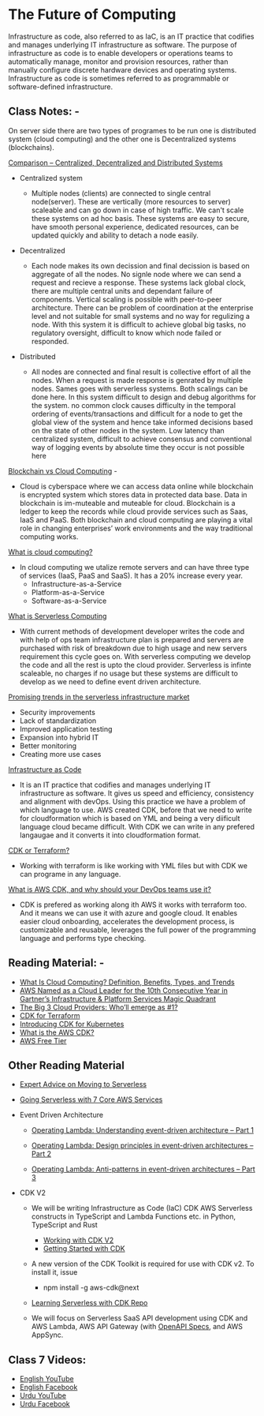 # The Future of Computing

Infrastructure as code, also referred to as IaC, is an IT practice that codifies and manages underlying IT infrastructure as software. The purpose of infrastructure as code is to enable developers or operations teams to automatically manage, monitor and provision resources, rather than manually configure discrete hardware devices and operating systems. Infrastructure as code is sometimes referred to as programmable or software-defined infrastructure.

## Class Notes: -

On server side there are two types of programes to be run one is distributed system (cloud computing) and the other one is Decentralized systems (blockchains).

[Comparison – Centralized, Decentralized and Distributed Systems](https://www.geeksforgeeks.org/comparison-centralized-decentralized-and-distributed-systems/)

- Centralized system

  - Multiple nodes (clients) are connected to single central node(server). These are vertically (more resources to server) scaleable and can go down in case of high traffic. We can't scale these systems on ad hoc basis. These systems are easy to secure, have smooth personal experience, dedicated resources, can be updated quickly and ability to detach a node easily.

- Decentralized

  - Each node makes its own decission and final decission is based on aggregate of all the nodes. No signle node where we can send a request and recieve a response. These systems lack global clock, there are multiple central units and dependant failure of components. Vertical scaling is possible with peer-to-peer architecture. There can be problem of coordination at the enterprise level and not suitable for small systems and no way for regulizing a node. With this system it is difficult to achieve global big tasks, no regulatory oversight, difficult to know which node failed or responded.

- Distributed
  - All nodes are connected and final result is collective effort of all the nodes. When a request is made response is genrated by multiple nodes. Sames goes with serverless systems. Both scalings can be done here. In this system difficult to design and debug algorithms for the system. no common clock causes difficulty in the temporal ordering of events/transactions and difficult for a node to get the global view of the system and hence take informed decisions based on the state of other nodes in the system. Low latency than centralized system, difficult to achieve consensus and conventional way of logging events by absolute time they occur is not possible here

[Blockchain vs Cloud Computing](https://www.upgrad.com/blog/blockchain-vs-cloud-computing/) -

- Cloud is cyberspace where we can access data online while blockchain is encrypted system which stores data in protected data base. Data in blockchain is im-muteable and muteable for cloud. Blockchain is a ledger to keep the records while cloud provide services such as Saas, IaaS and PaaS. Both blockchain and cloud computing are playing a vital role in changing enterprises’ work environments and the way traditional computing works.

[What is cloud computing?](https://www.zdnet.com/article/what-is-cloud-computing-everything-you-need-to-know-about-the-cloud/)

- In cloud computing we utalize remote servers and can have three type of services (IaaS, PaaS and SaaS). It has a 20% increase every year.
  - Infrastructure-as-a-Service
  - Platform-as-a-Service
  - Software-as-a-Service

[What is Serverless Computing](https://www.onelogin.com/learn/serverless-computings)

- With current methods of development developer writes the code and with help of ops team infrastructure plan is prepared and servers are purchased with risk of breakdown due to high usage and new servers requirement this cycle goes on. With serverless computing we develop the code and all the rest is upto the cloud provider. Serverless is infinte scaleable, no charges if no usage but these systems are difficult to develop as we need to define event driven architecture.

[Promising trends in the serverless infrastructure market](https://betanews.com/2021/07/07/trends-serverless-infrastructure/)

- Security improvements
- Lack of standardization
- Improved application testing
- Expansion into hybrid IT
- Better monitoring
- Creating more use cases

[Infrastructure as Code](https://searchitoperations.techtarget.com/definition/Infrastructure-as-Code-IAC)

- It is an IT practice that codifies and manages underlying IT infrastructure as software. It gives us speed and efficiency, consistency and alignment with devOps. Using this practice we have a problem of which language to use. AWS created CDK, before that we need to write for cloudformation which is based on YML and being a very diificult language cloud became difficult. With CDK we can write in any prefered langaugae and it converts it into cloudformation format.

[CDK or Terraform?](https://medium.com/swlh/cdk-or-terraform-88a464bedf9e)

- Working with terraform is like working with YML files but with CDK we can programe in any language.

[What is AWS CDK, and why should your DevOps teams use it?](https://www.nclouds.com/blog/what-is-aws-cdk-and-why-should-your-devops-teams-use-it/)

- CDK is prefered as working along ith AWS it works with terraform too. And it means we can use it with azure and google cloud. It enables easier cloud onboarding, accelerates the development process, is customizable and reusable, leverages the full power of the programming language and performs type checking.

## Reading Material: -

- [What Is Cloud Computing? Definition, Benefits, Types, and Trends](https://www.toolbox.com/tech/cloud/articles/what-is-cloud-computing/)
- [AWS Named as a Cloud Leader for the 10th Consecutive Year in Gartner’s Infrastructure & Platform Services Magic Quadrant](https://aws.amazon.com/blogs/aws/aws-named-as-a-cloud-leader-for-the-10th-consecutive-year-in-gartners-infrastructure-platform-services-magic-quadrant/)
- [The Big 3 Cloud Providers: Who’ll emerge as #1?](https://www.themsphub.com/the-big-3-cloud-providers-wholl-emerge-as-1/)
- [CDK for Terraform](https://learn.hashicorp.com/tutorials/terraform/cdktf)
- [Introducing CDK for Kubernetes](https://aws.amazon.com/blogs/containers/introducing-cdk-for-kubernetes/)
- [What is the AWS CDK?](https://docs.aws.amazon.com/cdk/latest/guide/home.html)
- [AWS Free Tier](https://aws.amazon.com/free/)

## Other Reading Material

- [Expert Advice on Moving to Serverless](https://dashbird.io/blog/expert-advice-moving-to-serverless/)

- [Going Serverless with 7 Core AWS Services](https://levelup.gitconnected.com/going-serverless-with-7-core-aws-services-fcbd063985cd)

- Event Driven Architecture

  - [Operating Lambda: Understanding event-driven architecture – Part 1](https://aws.amazon.com/blogs/compute/operating-lambda-understanding-event-driven-architecture-part-1/)

  - [Operating Lambda: Design principles in event-driven architectures – Part 2](https://aws.amazon.com/blogs/compute/operating-lambda-design-principles-in-event-driven-architectures-part-2/)

  - [Operating Lambda: Anti-patterns in event-driven architectures – Part 3](https://aws.amazon.com/blogs/compute/operating-lambda-anti-patterns-in-event-driven-architectures-part-3/)

- CDK V2

  - We will be writing Infrastructure as Code (IaC) CDK AWS Serverless constructs in TypeScript and Lambda Functions etc. in Python, TypeScript and Rust

    - [Working with CDK V2](https://docs.aws.amazon.com/cdk/latest/guide/work-with-cdk-v2.html)
    - [Getting Started with CDK](https://docs.aws.amazon.com/cdk/latest/guide/getting_started.html)

  - A new version of the CDK Toolkit is required for use with CDK v2. To install it, issue
    - npm install -g aws-cdk@next
  - [Learning Serverless with CDK Repo](https://github.com/panacloud-modern-global-apps/full-stack-serverless-cdk)

  - We will focus on Serverless SaaS API development using CDK and AWS Lambda, AWS API Gateway (with [OpenAPI Specs](https://www.openapis.org/), and AWS AppSync.

## Class 7 Videos:

- [English YouTube](https://www.youtube.com/watch?v=ic7U2r_-C78&ab_channel=PanacloudCloudAI%2CIoT%2CandBlockchainCourse)
- [English Facebook](https://www.facebook.com/fb.anees.ahmed/videos/2918670415052373/)
- [Urdu YouTube](https://www.youtube.com/watch?v=0mCvIqSYxK8&ab_channel=PanacloudUrduCloudAICourse)
- [Urdu Facebook](https://www.facebook.com/Ai.SirQasim/videos/189709983183156/)
